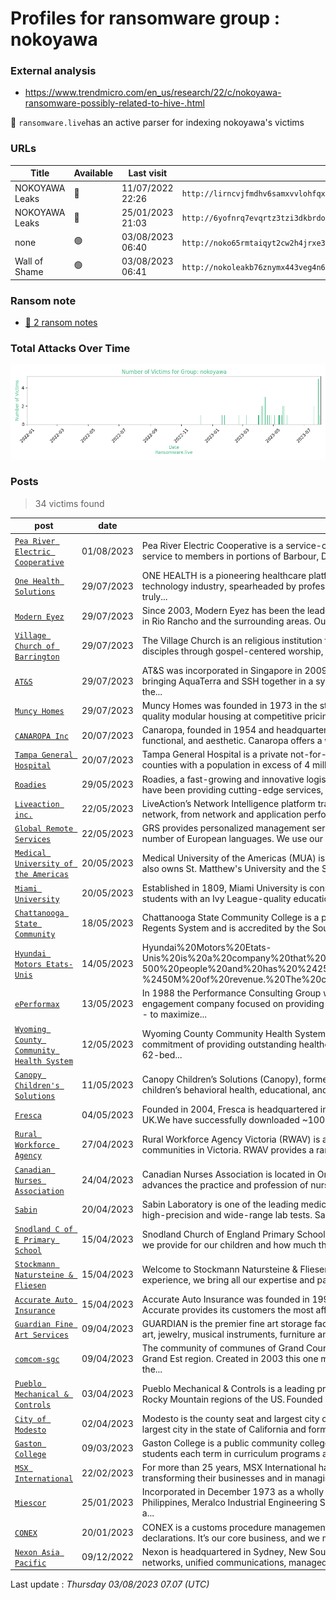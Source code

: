 # Profiles for ransomware group : **nokoyawa**



### External analysis
- https://www.trendmicro.com/en_us/research/22/c/nokoyawa-ransomware-possibly-related-to-hive-.html


🔎 `ransomware.live`has an active  parser for indexing nokoyawa's victims

### URLs
| Title | Available | Last visit | fqdn | Screenshot 
|---|---|---|---|---|
| NOKOYAWA Leaks | 🔴 | 11/07/2022 22:26 | `http://lirncvjfmdhv6samxvvlohfqx7jklfxoxj7xn3fh7qeabs3taemdsdqd.onion` | ❌ | 
| NOKOYAWA Leaks | 🔴 | 25/01/2023 21:03 | `http://6yofnrq7evqrtz3tzi3dkbrdovtywd35lx3iqbc5dyh367nrdh4jgfyd.onion` | <a href="https://images.ransomware.live/screenshots/6yofnrq7evqrtz3tzi3dkbrdovtywd35lx3iqbc5dyh367nrdh4jgfyd-onion.png" target=_blank>📸</a> | 
| none | 🟢 | 03/08/2023 06:40 | `http://noko65rmtaiqyt2cw2h4jrxe3u56t2k7ov3nd22hoji4c5vnfib2i4yd.onion` | <a href="https://images.ransomware.live/screenshots/noko65rmtaiqyt2cw2h4jrxe3u56t2k7ov3nd22hoji4c5vnfib2i4yd-onion.png" target=_blank>📸</a> | 
| Wall of Shame | 🟢 | 03/08/2023 06:41 | `http://nokoleakb76znymx443veg4n6fytx6spck6pc7nkr4dvfuygpub6jsid.onion` | <a href="https://images.ransomware.live/screenshots/nokoleakb76znymx443veg4n6fytx6spck6pc7nkr4dvfuygpub6jsid-onion.png" target=_blank>📸</a> | 


### Ransom note
* [📝 2 ransom notes](notes/nokoyawa)

### Total Attacks Over Time

![Statistics](../graphs/stats-nokoyawa.png)


### Posts

> 34 victims found

| post | date | Description | Screenshot | 
|---|---|---|---|
| [`Pea River Electric Cooperative`](https://www.peariver.com) | 01/08/2023 | Pea River Electric Cooperative is a service-oriented, distribution electric utility that is owned by the members it serves. Pea River Electric provides electric service to members in portions of Barbour, Dale, Henry and Coffee counties in Alabama. The headquarters office is located at 1311 W. Roy... | <a href="https://images.ransomware.live/screenshots/posts/347db0ad736ed30e4a8aa75b0c26adef.png" target=_blank>📸</a> |
| [`One Health Solutions`](https://www.onehealthsolutions.com/) | 29/07/2023 | ONE HEALTH is a pioneering healthcare platform that is the result of a unique partnership between a group of visionaries from the healthcare and technology industry, spearheaded by professionals from around the world and built by thousands of individuals who sharethe belief that healthcare is truly... | <a href="https://images.ransomware.live/screenshots/posts/6686e20ec7d1e6291ab4417aefa64c1d.png" target=_blank>📸</a> |
| [`Modern Eyez`](https://www.visionsource-moderneyez.com) | 29/07/2023 | Since 2003, Modern Eyez has been the leader and preferred provider of quality vision care products and personalized optometric services to our patients in Rio Rancho and the surrounding areas. Our experienced doctors and staff offer comprehensive vision examinations and specialize in the diagnosis... | <a href="https://images.ransomware.live/screenshots/posts/b1c0bfa468e74deb2df54b35bb2dd2f2.png" target=_blank>📸</a> |
| [`Village Church of Barrington`](https://www.vcbweb.org/) | 29/07/2023 | The Village Church is an religious institution founded in 1977 and is based in Mound, Texas . The village was founded to bring glory to God by making disciples through gospel-centered worship, gospel-centered community, gospel-centered service and gospel-centered multiplication.We will... | <a href="https://images.ransomware.live/screenshots/posts/2c4fe0afd40f55585ec67fe2f3e8a95d.png" target=_blank>📸</a> |
| [`AT&S`](https://www.atssh.com) | 29/07/2023 | AT&S was incorporated in Singapore in 2009 with the goal to provide the entire spectrum of products and services to the Oil & Gas and Marine sectors, bringing AquaTerra and SSH together in a synergistic manner. At formation, we became the only Singapore-based company and one of the largest in the... | <a href="https://images.ransomware.live/screenshots/posts/c11460329a5280215ad635a8bb5c13ed.png" target=_blank>📸</a> |
| [`Muncy Homes`](https://www.muncyhomes.com) | 29/07/2023 | Muncy Homes was founded in 1973 in the stable and skilled labor environment of North Central Pennsylvania. We are recognized as an industry leader of quality modular housing at competitive pricing and sales of over 500 houses annually. Our products are marketed through an independent builder... | <a href="https://images.ransomware.live/screenshots/posts/4f46e0b39b29beca6b53974561f857d0.png" target=_blank>📸</a> |
| [`CANAROPA Inc`](https://www.canaropa.com) | 20/07/2023 | Canaropa, founded in 1954 and headquartered in Quebec, Canada, is a leading provider of quality commercial and residential door locks that are secure, functional, and aesthetic. Canaropa offers a wide variety of exit devices for narrow and wide stiles with... | <a href="https://images.ransomware.live/screenshots/posts/5f7bceba9b3d0cfbc80d37ac402cce3b.png" target=_blank>📸</a> |
| [`Tampa General Hospital`](https://www.tgh.org/) | 20/07/2023 | Tampa General Hospital is a private not-for-profit hospital and one of the most comprehensive medical facilities in West Central Florida serving a dozen counties with a population in excess of 4 million. As one of the largest hospitals in Florida, Tampa General is licensed for 1,040... | <a href="https://images.ransomware.live/screenshots/posts/f42198cb9a625203bea6498b67713071.png" target=_blank>📸</a> |
| [`Roadies`](https://www.roadiesinc.com/) | 29/05/2023 | Roadies, a fast-growing and innovative logistics company that provides comprehensive and outstanding transportation services. Since our inception, we have been providing cutting-edge services, so whatever your truckload need may be, we have got you... | <a href="https://images.ransomware.live/screenshots/posts/761a57a03bcc6926cbc010d1830306b5.png" target=_blank>📸</a> |
| [`Liveaction inc.`](https://www.liveaction.com/) | 22/05/2023 | LiveAction’s Network Intelligence platform transforms complex data into actionable insights, providing organizations with a comprehensive view of their network, from network and application performance to security. Enterprise teams can rapidly take action to resolve network issues at scale... | <a href="https://images.ransomware.live/screenshots/posts/38e717d7691ee9ee2f416e9bd08ad0fe.png" target=_blank>📸</a> |
| [`Global Remote Services`](https://www.globalremoteservices.com/) | 22/05/2023 | GRS provides personalized management services for its clients across a broad range of business sectors, whilst also offering support in an impressive number of European languages. We use our experience in implementing and managing numerous complex projects as a... | <a href="https://images.ransomware.live/screenshots/posts/559485b298a0627e3d3ee046e74009db.png" target=_blank>📸</a> |
| [`Medical University of the Americas`](https://www.mua.edu) | 20/05/2023 | Medical University of the Americas (MUA) is a private for-profit offshore medical school in Charlestown, Nevis. It is owned by R3 Education, Inc. which also owns St. Matthew's University and the Saba University School of Medicine Students at MUA are primarily from the US and Canada and return to... | <a href="https://images.ransomware.live/screenshots/posts/6d2012c6913536ea02a79af961f36e04.png" target=_blank>📸</a> |
| [`Miami University`](https://www.miamioh.edu) | 20/05/2023 | Established in 1809, Miami University is consistently ranked among the top 50 national public universities by the U.S. News & World Report for providing students with an Ivy League-quality education at a public-school price. Located in quintessential college town Oxford, Ohio-with... | <a href="https://images.ransomware.live/screenshots/posts/a63cd0ef162b6394ddeca0bbbee14d51.png" target=_blank>📸</a> |
| [`Chattanooga State Community`](https://chattanoogastate.edu/) | 18/05/2023 | Chattanooga State Community College is a public community college in Chattanooga, Tennessee. The college is a member of the Tennessee Board of Regents System and is accredited by the Southern Association of Colleges and Schools (SACS).Chattanooga State offers a variety of programs... | <a href="https://images.ransomware.live/screenshots/posts/0ef815238e2a745c6937796ce2d357e0.png" target=_blank>📸</a> |
| [`Hyundai Motors Etats-Unis`](https://www.hyundai.ma) | 14/05/2023 | Hyundai%20Motors%20Etats-Unis%20is%20a%20company%20that%20operates%20in%20the%20Automotive%20industry.%20It%20employs%20251-500%20people%20and%20has%20%2425M-%2450M%20of%20revenue.%20The%20company%20is%20headquartered%20in%20Casablanca%2C%20Grand%20Casablanca%2C%20Morocco. | <a href="https://images.ransomware.live/screenshots/posts/5f75d8867b12af9dc5475fcdcfbab661.png" target=_blank>📸</a> |
| [`ePerformax`](https://www.eperformax.com) | 13/05/2023 | In 1988 the Performance Consulting Group was founded by Teresa Hartsaw in Memphis, TN as a marketing, training, customer contact and customer engagement company focused on providing end-to-end customer contact solutions for clients on an outsourced basis. The company's goal was simple - to maximize... | <a href="https://images.ransomware.live/screenshots/posts/5e50937f4afb1690835eaa071ea75d60.png" target=_blank>📸</a> |
| [`Wyoming County Community Health System`](https://www.wcchs.net/) | 12/05/2023 | Wyoming County Community Health System has been serving Wyoming County and the surrounding area for over 110 years and continues its commitment of providing outstanding healthcare services for our rural community.WCCHS, a full service, County-owned health system comprised of a 62-bed... | <a href="https://images.ransomware.live/screenshots/posts/2168240833e283e82579180722805f58.png" target=_blank>📸</a> |
| [`Canopy Children's Solutions`](https://www.mycanopy.org) | 11/05/2023 | Canopy Children’s Solutions (Canopy), formerly Mississippi Children’s Home Services, is Mississippi’s most comprehensive nonprofit provider of children’s behavioral health, educational, and social service solutions. Founded in 1912 as an adoption agency, Canopy has served the children... | <a href="https://images.ransomware.live/screenshots/posts/79e0f260c61accd937fa7e4772cb4f1d.png" target=_blank>📸</a> |
| [`Fresca`](https://www.frescagroup.co.uk) | 04/05/2023 | Founded in 2004, Fresca is headquartered in Kent, United Kingdom. Fresca Group is a largest privately-owned supplier of fruit and vegetables in the UK.We have successfully downloaded ~100GB of private data. Enjoy... | <a href="https://images.ransomware.live/screenshots/posts/96a8cfb0fd0260c346b23a07405b1459.png" target=_blank>📸</a> |
| [`Rural Workforce Agency`](https://www.rwav.com.au/) | 27/04/2023 | Rural Workforce Agency Victoria (RWAV) is a not-for-profit government funded organization improving health care for rural, regional and Aboriginal communities in Victoria. RWAV provides a range of activities and support to improve the recruitment and retention of health professionals... | <a href="https://images.ransomware.live/screenshots/posts/9b1891687d84e32f2a190bf30aad1ef7.png" target=_blank>📸</a> |
| [`Canadian Nurses Association`](https://www.cna-aiic.ca/) | 24/04/2023 | Canadian Nurses Association is located in Ontario, Canada and was founded in 1908. Canadian Nurses Association represents registered nurses and advances the practice and profession of nursing to improve health outcomes and strengthen Canada's publicly-funded, not-for-profit health... | <a href="https://images.ransomware.live/screenshots/posts/6ef7d14d955cd3b037c7185cac850f4a.png" target=_blank>📸</a> |
| [`Sabin`](https://www.sabin.com.br/) | 20/04/2023 | Sabin Laboratory is one of the leading medical diagnostics companies in Brazil. The company is well-known for its premium customer relationship and high-precision and wide-range lab tests. Sabin's robust and healthy organizational culture has been vastly awarded in Brazil and across... | <a href="https://images.ransomware.live/screenshots/posts/d6afd53904580254c411c368a8ab5021.png" target=_blank>📸</a> |
| [`Snodland C of E Primary School`](https://snodland.kent.sch.uk/) | 15/04/2023 | Snodland Church of England Primary School is a school that we are all very proud of. Everyone who visits our school comments on the calm environment we provide for our children and how much they are loved by all the staff that teach and care for them.Revenue: $6,100,000Employees:... | <a href="https://images.ransomware.live/screenshots/posts/41fc84777988a1a6b29efdf5c189d4fa.png" target=_blank>📸</a> |
| [`Stockmann Natursteine & Fliesen`](https://www.stockmann-natursteine.de/) | 15/04/2023 | Welcome to Stockmann Natursteine & Fliesen - your natural stone and tiler in Laupheim and the surrounding area! With 30 years of professional experience, we bring all our expertise and passion to each of our assignments. We don't want to say many words about our capabilities or our... | <a href="https://images.ransomware.live/screenshots/posts/d34541ab0dc0722cb399f968b145e9af.png" target=_blank>📸</a> |
| [`Accurate Auto Insurance`](https://www.accurateautoins.com) | 15/04/2023 | Accurate Auto Insurance was founded in 1992 in Chicago, Illinois. We have a simple approach to doing business with our auto insurance customers. Accurate provides its customers the most affordable car insurance quotes and the finest customer service. Forming lasting bonds with our... | <a href="https://images.ransomware.live/screenshots/posts/a332ecaf0db40053e8795f170177db33.png" target=_blank>📸</a> |
| [`Guardian Fine Art Services`](https://www.guardianfineart.com/) | 09/04/2023 | GUARDIAN is the premier fine art storage facility in the Chicago-Milwaukee metropolitan region dedicated to the care and storage of fine and decorative art, jewelry, musical instruments, furniture and antiques, firearms, and other tangible assets. GUARDIAN offers a range of wrap-around services... | <a href="https://images.ransomware.live/screenshots/posts/3eadc814a7ff2d61dfed06583ee2549d.png" target=_blank>📸</a> |
| [`comcom-sgc`](https://www.comcom-sgc.fr/) | 09/04/2023 | The community of communes of Grand Couronné is a former French community of communes, located in the department of Meurthe-et-Moselle in the Grand Est region. Created in 2003 this one merged on January 1, 2017 with the Community of Municipalities of Seille et Mauchère, its neighbor to form the... | <a href="https://images.ransomware.live/screenshots/posts/9b5af05d7822eac44d6d25b3cad8eff1.png" target=_blank>📸</a> |
| [`Pueblo Mechanical & Controls`](https://pueblo-mechanical.com/) | 03/04/2023 | Pueblo Mechanical & Controls is a leading provider of commercial HVAC and plumbing repair, replacement, and retrofit services across the Sun Belt and Rocky Mountain regions of the US. Founded in 2001, the company primarily focuses on servicing customers in commercial, industrial, education... | <a href="https://images.ransomware.live/screenshots/posts/9f90d0b8ce6129a15cef39d24821bd91.png" target=_blank>📸</a> |
| [`City of Modesto`](https://modestogov.com/) | 02/04/2023 | Modesto is the county seat and largest city of Stanislaus County, California, United States. With a population of 218,464 at the 2020 census, it is the 19th largest city in the state of California and forms part of the Sacramento-Stockton-Modesto Combined Statistical Area.The city is surrounded by... | <a href="https://images.ransomware.live/screenshots/posts/e11ef342440d358b7298fba6fc62e797.png" target=_blank>📸</a> |
| [`Gaston College`](https://www.gaston.edu/) | 09/03/2023 | Gaston College is a public community college in Dallas, North Carolina. Serving Gaston County and Lincoln County, Gaston College enrolls over 5,000 students each term in curriculum programs and about 16,000 students in continuing education programs. It is part of the North Carolina... | <a href="https://images.ransomware.live/screenshots/posts/dd51115d9389f9e7af07201b661fb69c.png" target=_blank>📸</a> |
| [`MSX International`](https://www.msxi.com/en/) | 22/02/2023 | For more than 25 years, MSX International has been a dedicated partner to leading automotive brands around the world. They support them in transforming their businesses and in managing their operations across the areas of Customer Experience, Repair Optimization, Learning and... | <a href="https://images.ransomware.live/screenshots/posts/3f00c083222633e0a135ae73b435e0b0.png" target=_blank>📸</a> |
| [`Miescor`](https://google.com/search?q=Miescor) | 25/01/2023 | Incorporated in December 1973 as a wholly owned subsidiary of Manila Electric Company (Meralco), the largest electric distribution utility firm in the Philippines, Meralco Industrial Engineering Services Corporation (MIESCOR) has chalked up an exemplary record of engineering performance backed by a... | <a href="https://images.ransomware.live/screenshots/posts/142fe39d00309e7d4fcf1a0bd964f7a7.png" target=_blank>📸</a> |
| [`CONEX`](https://google.com/search?q=CONEX) | 20/01/2023 | CONEX is a customs procedure management software specialist. Our SaaS platform, complete and modular, is dedicated to the treatment of all types of declarations. It’s our core business, and we master all the components of it. We cover all your interconnection needs with customs administrations... | <a href="https://images.ransomware.live/screenshots/posts/e8a00152b86c289dea01eaafaec4bb2d.png" target=_blank>📸</a> |
| [`Nexon Asia Pacific`](https://google.com/search?q=Nexon+Asia+Pacific) | 09/12/2022 | Nexon is headquartered in Sydney, New South Wales. Nexon Asia Pacific is an end-to-end managed IT provider with services ranging from cloud, secure networks, unified communications, managed security, business solutions and digital workspace solutions.Download data: https://mega.nz/folder/****** |   |



Last update : _Thursday 03/08/2023 07.07 (UTC)_
